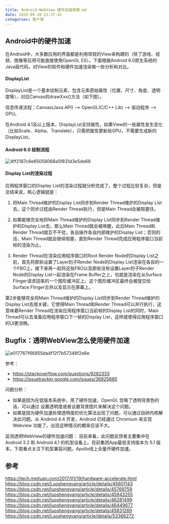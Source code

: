 ```yaml
---
title: Android-WebView 硬件加速原理.md
date: 2020-09-20 23:37:42
categories: 客户端
---
```


## Android中的硬件加速
在Android中，大多数应用的界面都是利用常规的View来构建的（除了游戏、视频、图像等应用可能直接使用OpenGL ES）。下面根据Android 6.0原生系统的Java层代码，对View的软件和硬件加速渲染做一些分析和对比。

#### DisplayList
DisplayList是一个基本绘制元素，包含元素原始属性（位置、尺寸、角度、透明度等），对应Canvas的drawXxx()方法（如下图）。

信息传递流程：Canvas(Java API) —> OpenGL(C/C++ Lib) —> 驱动程序 —> GPU。

在Android 4.1及以上版本，DisplayList支持属性，如果View的一些属性发生变化（比如Scale、Alpha、Translate），只需把属性更新给GPU，不需要生成新的DisplayList。

#### Android 6.0 绘制流程

![4ff2187c6e65058068a5f831d3e5de68](/image/4E126BCD-9A43-43FC-AEB3-01F37302F6D7.png)

#### Display List的渲染过程

应用程序窗口的Display List的渲染过程就分析完成了。整个过程比较复杂，但是总结来说，核心逻辑就是：

1. 将Main Thread维护的Display List同步到Render Thread维护的Display List去。这个同步过程由Render Thread执行，但是Main Thread会被阻塞住。

2. 如果能够完全地将Main Thread维护的Display List同步到Render Thread维护的Display List去，那么Main Thread就会被唤醒，此后Main Thread和Render Thread就互不干扰，各自操作各自内部维护的Display List；否则的话，Main Thread就会继续阻塞，直到Render Thread完成应用程序窗口当前帧的渲染为止。

3. Render Thread在渲染应用程序窗口的Root Render Node的Display List之前，首先将那些设置了Layer的子Render Node的Display List渲染在各自的一个FBO上，接下来再一起将这些FBO以及那些没有设置Layer的子Render Node的Display List一起渲染在Frame Buffer之上，也就是渲染在从Surface Flinger请求回来的一个图形缓冲区上。这个图形缓冲区最终会被提交给Surface Flinger合并以及显示在屏幕上。

第2步能够完全将Main Thread维护的Display List同步到Render Thread维护的Display List去很关键，它使得Main Thread和Render Thread可以并行执行，这意味着Render Thread在渲染应用程序窗口当前帧的Display List的同时，Main Thread可以去准备应用程序窗口下一帧的Display List，这样就使得应用程序窗口的UI更流畅。

## Bugfix：透明WebView怎么使用硬件加速

![e017767f66855da4f12f7b57348f2e6e](/image/1EFD0CFB-2FB9-48C5-91DE-7C27966D84C3.png)

参考：

- https://stackoverflow.com/questions/9282333
- https://issuetracker.google.com/issues/36925660

问题分析：
- 如果是因为在低版本系统中，用了硬件加速，OpenGL 忽略了透明背景色的话，可以通过 设置透明度或者设置背景图片来解决这个问题。
- 如果是因为硬件加速处理透明度的优化算法出现了问题，可以通过自研内核解决此问题。从 Android 4.4 开发，Android 已经通过 Chromium 来实现 Webview 功能了。出现这种情况的概率应该不大。

监测透明WebView的硬件加速问题：
目前来看，此问题反馈者主要集中在 Android 3.2 和 Android 4.1 的机型设备上。目前集团App最低支持版本为 5.1 版本。下周重点关注下机型兼容问题。Apollo线上全量开硬件加速。

## 参考

https://tech.meituan.com/2017/01/19/hardware-accelerate.html
https://blog.csdn.net/Luoshengyang/article/details/45601143
https://blog.csdn.net/luoshengyang/article/details/45769759
https://blog.csdn.net/luoshengyang/article/details/45943255
https://blog.csdn.net/luoshengyang/article/details/46281499
https://blog.csdn.net/luoshengyang/article/details/46449677
https://blog.csdn.net/luoshengyang/article/details/45831269
https://blog.csdn.net/Luoshengyang/article/details/53366272

